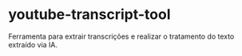 # youtube-transcript-tool
Ferramenta para extrair transcrições e realizar o tratamento do texto extraído via IA.
